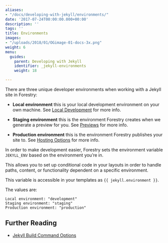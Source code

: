 ```yaml
---
aliases:
- "/docs/developing-with-jekyll/environments/"
date: '2017-07-24T00:00:00.000+00:00'
description: ''
tags: ''
title: Environments
images:
- "/uploads/2018/01/OGimage-01-docs-3x.png"
weight: 6
menu:
  guides:
    parent: Developing with Jekyll
    identifier: _jekyll-environments
    weight: 18

---
```

There are three unique developer environments when working with a Jekyll site in Forestry:

* **Local environment** this is your local development environment on your own machine. See [Local Development](/docs/guides/developing-with-jekyll/local-development) for more info.

* **Staging environment** this is the environment Forestry creates when we generate a preview for you. See [Previews](/docs/editing/previews) for more info.

* **Production environment** this is the environment Forestry publishes your site to. See [Hosting Options](/docs/hosting) for more info.

In order to make development easier, Forestry sets the environment variable `JEKYLL_ENV` based on the environment you’re in.

This allows you to set up conditional code in your layouts in order to handle paths, content, or functionality dependent on a specific environment.

This variable is accessible in your templates as `{{ jekyll.environment }}`.

The values are:

```
Local environment: "development"
Staging environment: "staging"
Production environment: "production"

```

## Further Reading
- [Jekyll Build Command Options](https://jekyllrb.com/docs/configuration/options/#build-command-options)
